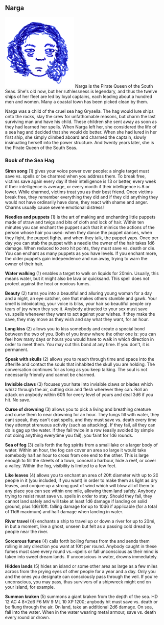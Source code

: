 ## Narga

![Narga](Narga.png) Narga is the Pirate Queen of the South Seas. She's
old now, but her ruthlessness is legendary, and thus the twelve ships
of her fleet are led by loyal captains, each leading about a hundred
men and women. Many a coastal town has been picked clean by them.

Narga was a child of the cruel sea hag Grysella. The hag would lure
ships onto the rocks, slay the crew for unfathomable reasons, but
charm the last surviving man and have his child. These children she
sent away as soon as they had learned her spells. When Narga left her,
she considered the life of a sea hag and decided that she would do
better. When she had lured in her first ship, she simply climbed
aboard and charmed the captain, slowly insinuating herself into the
power structure. And twenty years later, she is the Pirate Queen of
the South Seas.

### Book of the Sea Hag

**Siren song** (1) gives your voice power over people: a single target
must save vs. spells or be charmed when you address them. To break
free, victims save again every day if their intelligence is 13 or
better, every week if their intelligence is average, or every month if
their intelligence is 8 or lower. While charmed, victims treat you as
their best friend. Once victims break free, they remember everything
they did and if they did anything they would not have ordinarily have
done, they react with shame and anger. Charms usually cause severe
emotional distress!

**Needles and puppets** (1) is the art of making and enchanting little
puppets made of straw and twigs and bits of cloth and lock of hair.
Within ten minutes you can enchant the puppet such that it mimics the
actions of the person whose hair you used: when they dance the puppet
dances, when they fight, the puppet fights, and when they talk, the
puppet yaps. Once per day you can stab the puppet with a needle the
owner of the hair takes 1d6 damage. When reduced to zero hit points,
they must save vs. death or die. You can enchant as many puppets as
you have levels. If you enchant more, the older puppets gain
independence and run away, trying to warn the owner of their hair.

**Water walking** (1) enables a target to walk on liquids for 20min.
Usually, this means water, but it might also be lava or quicksand.
This spell does not protect against the heat or noxious fumes.

**Beauty** (2) turns you into a beautiful and alluring young woman for
a day and a night, an eye catcher, one that makes others stumble and
gawk. Your smell is intoxicating, your voice is bliss, your hair so
beautiful people cry tears of joy when they see it. Anybody attracted
to your sex must save vs. spells whenever they want to act against
your wishes. If they make the save, they may move as they wish and say
what they want, for an hour.

**Long kiss** (2) allows you to kiss somebody and create a special
bond between the two of you. Both of you know where the other one is:
you can feel how many days or hours you would have to walk in which
direction in order to meet them. You may cut this bond at any time. If
you don't, it is permanent.

**Speak with skulls** (2) allows you to reach through time and space
into the afterlife and contact the souls that inhabited the skull you
are holding. The conversation continues for as long as you keep
talking. The soul is not necessarily friendly and cannot be charmed.

**Invisible claws** (3) focuses your hate into invisible claws or
blades which whizz through the air, cutting skin and flesh wherever
they can. Roll an attack on anybody within 60ft for every level of
yours and deal 3d6 if you hit. No save.

**Curse of drowning** (3) allows you to pick a living and breathing
creature and curse them to near drowning for an hour. They lungs fill
with water, they cant speak, they can't cast spells, and they must
save vs. death every time they attempt strenuous activity (such as
attacking). If they fail, all they can do is gag up the water. If they
fail twice in a row (easily avoided by simple not doing anything
everytime you fail), you faint for 1d6 rounds.

**Sea of fog** (3) calls forth the fog spirits from a small lake or a
larger body of water. Within an hour, the fog can cover an area so
large it would take somebody half an hour to cross from one end to the
other. This is large enough to fill the streets of a town, conceal a
harbour, hide a reef, or cover a valley. Within the fog, visibility is
limited to a few feet.

**Like leaves** (4) allows you to enchant an area of 20ft diameter
with up to 20 people in it (you included, if you want) in order to
make them as light as dry leaves, and conjure up a strong gust of wind
which will blow all of them to any place you can see within one mile,
allowing them land safely. Anybody trying to resist must save vs.
spells in order to stay. Should they fail, they cannot land safely and
will take at least 1d6 damage if landing on solid ground, plus
1d6/10ft. falling damage for up to 10d6 if applicable (for a total of
11d6 maximum) and half damage when landing in water.

**River travel** (4) enchants a ship to travel up or down a river for
up to 20mi, in but a moment, like a ghost, unseen but felt as a
passing cold dread by people near the river.

**Sorcerous fumes** (4) calls forth boiling fumes from the and sends
them rolling in any direction you want at 10ft per round. Anybody
caught in these fumes must save every round vs.~spells or fall
unconscious as their mind is taken into sweet dream lands. If
unconscious in water, drowns immediately.

**Hidden lands** (5) hides an island or some other area as large as a
few miles across from the prying eyes of other people for a year and a
day. Only you and the ones you designate can consciously pass through
the veil. If you're unconscious, you may pass, thus survivors of a
shipwreck might end on your island, for example.

**Summon kraken** (5) summons a giant kraken from the depth of the
sea. HD 12 AC 4 8×2d6 F6 MV 9 ML 10 XP 1200; anybody hit must save
vs. death or be flung through the air. On land, take an additional 2d6
damage. On sea, fall into the water. When in the water wearing metal
armour, save vs. death every round or drown.
